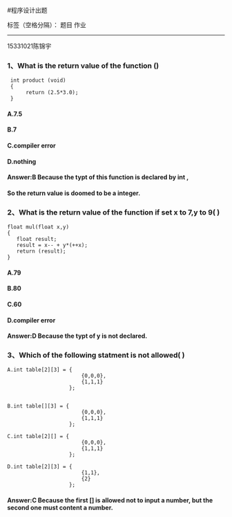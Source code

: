 ﻿#程序设计出题

标签（空格分隔）： 题目 作业

---
15331021陈锦宇

### 1、What is the return value of the function ()
     int product (void)
     {
          return (2.5*3.0);
     }

#### A.7.5
#### B.7
#### C.compiler error
#### D.nothing

#### Answer:B  Because the typt of this function is declared by int ,
#### So the return value is doomed to be a integer.



### 2、What is the return value of the function if set x to 7,y to 9( )
    float mul(float x,y)
    {
       float result;
       result = x-- + y*(++x);
       return (result);
    }
#### A.79
#### B.80
#### C.60
#### D.compiler error

#### Answer:D Because the typt of y is not declared.

### 3、Which of the following statment is not allowed( )
    A.int table[2][3] = {
                            {0,0,0},
                            {1,1,1}
                        };
                        
                        
    B.int table[][3] = {
                            {0,0,0},
                            {1,1,1}
                        };
                        
    C.int table[2][] = {
                            {0,0,0},
                            {1,1,1}
                        };
    
    D.int table[2][3] = {
                            {1,1},
                            {2}
                        };
#### Answer:C Because the first [] is allowed not to input a number, but the second one must content a number.                         




